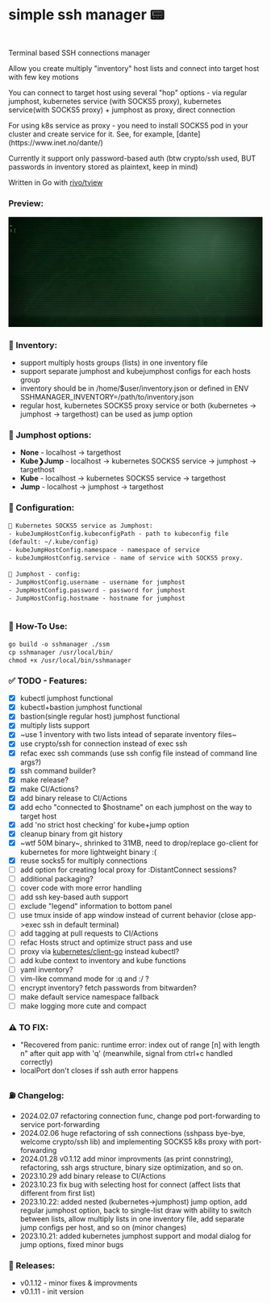 # simple ssh manager 📟

<h1>
  <a href="#--------">
    <img alt="" align="right" src="https://img.shields.io/github/v/tag/prot0s34/simple-ssh-manager"/>
  </a>
  <a href="#--------">
    <img alt="" align="left" src="https://github.com/prot0s34/simple-ssh-manager/actions/workflows/on_commit.yml/badge.svg/"/>
  </a>
</h1>


<p>Terminal based SSH connections manager</p>
<p>Allow you create multiply "inventory" host lists and connect into target host with few key motions</p>
<p>You can connect to target host using several "hop" options - via regular jumphost, kubernetes service (with SOCKS5 proxy), kubernetes service(with SOCKS5 proxy) + jumphost as proxy, direct connection</p>
<p>For using k8s service as proxy - you need to install SOCKS5 pod in your cluster and create service for it. See, for example, [dante](https://www.inet.no/dante/)</p>
<p>Currently it support only password-based auth (btw crypto/ssh used, BUT passwords in inventory stored as plaintext, keep in mind)</p>
<p>Written in Go with <a href=https://github.com/rivo/tview> rivo/tview</a> </p>

### Preview:
<p align="left">
    <img src="https://github.com/prot0s34/common-repo-stuff/blob/main/sshmanager-preview.gif" alt="Example">
</p>


### 📓 Inventory:
- support multiply hosts groups (lists) in one inventory file
- support separate jumphost and kubejumphost configs for each hosts group
- inventory should be in /home/$user/inventory.json or defined in ENV SSHMANAGER_INVENTORY=/path/to/inventory.json
- regular host, kubernetes SOCKS5 proxy service or both (kubernetes -> jumphost -> targethost) can be used as jump option

### 🔌 Jumphost options:
- **None** - localhost -> targethost
- **Kube❯Jump** - localhost -> kubernetes SOCKS5 service -> jumphost -> targethost
- **Kube** - localhost -> kubernetes SOCKS5 service -> targethost
- **Jump** - localhost -> jumphost -> targethost

### 🔧 Configuration:
```
🚢 Kubernetes SOCKS5 service as Jumphost:
- kubeJumpHostConfig.kubeconfigPath - path to kubeconfig file (default: ~/.kube/config)
- kubeJumpHostConfig.namespace - namespace of service
- kubeJumpHostConfig.service - name of service with SOCKS5 proxy. 

🔗 Jumphost - config:
- JumpHostConfig.username - username for jumphost
- JumpHostConfig.password - password for jumphost
- JumpHostConfig.hostname - hostname for jumphost


```
### 🚥 How-To Use:
```
go build -o sshmanager ./ssm
cp sshmanager /usr/local/bin/
chmod +x /usr/local/bin/sshmanager
```

### ✅ TODO - Features:
- [x] kubectl jumphost functional
- [x] kubectl+bastion jumphost functional
- [x] bastion(single regular host) jumphost functional
- [x] multiply lists support
- [x] ~use 1 inventory with two lists intead of separate inventory files~
- [x] use crypto/ssh for connection instead of exec ssh
- [x] refac exec ssh commands (use ssh config file instead of command line args?)
- [x] ssh command builder?
- [x] make release?
- [x] make CI/Actions?
- [x] add binary release to CI/Actions
- [x] add echo "connected to $hostname" on each jumphost on the way to target host
- [x] add 'no strict host checking' for kube+jump option
- [x] cleanup binary from git history
- [x] ~wtf 50M binary~, shrinked to 31MB, need to drop/replace go-client for kubernetes for more lightweight binary :(
- [x] reuse socks5 for multiply connections
- [ ] add option for creating local proxy for :DistantConnect sessions?
- [ ] additional packaging?
- [ ] cover code with more error handling
- [ ] add ssh key-based auth support
- [ ] exclude "legend" information to bottom panel
- [ ] use tmux inside of app window instead of current behavior (close app->exec ssh in default terminal)
- [ ] add tagging at pull requests to CI/Actions
- [ ] refac Hosts struct and optimize struct pass and use
- [ ] proxy via <a href=https://github.com/kubernetes/client-go>kubernetes/client-go</a> instead kubectl?
- [ ] add kube context to inventory and kube functions 
- [ ] yaml inventory?
- [ ] vim-like command mode for :q and :/ ? 
- [ ] encrypt inventory? fetch passwords from bitwarden?
- [ ] make default service namespace fallback
- [ ] make logging more cute and compact 

### ⚠️ TO FIX:
- "Recovered from panic: runtime error: index out of range [n] with length n" after quit app with 'q' (meanwhile, signal from ctrl+c handled correctly)
- localPort don't closes if ssh auth error happens

### ⛽ Changelog:
- 2024.02.07 refactoring connection func, change pod port-forwarding to service port-forwarding
- 2024.02.06 huge refactoring of ssh connections (sshpass bye-bye, welcome crypto/ssh lib) and implementing SOCKS5 k8s proxy with port-forwarding
- 2024.01.28 v0.1.12 add minor improvments (as print connstring), refactoring, ssh args structure, binary size optimization, and so on.
- 2023.10.29 add binary release to CI/Actions
- 2023.10.23 fix bug with selecting host for connect (affect lists that different from first list)
- 2023.10.22: added nested (kubernetes->jumphost) jump option, add regular jumphost option, back to single-list draw with ability to switch between lists, allow multiply lists in one inventory file, add separate jump configs per host, and so on (minor changes)
- 2023.10.21: added kubernetes jumphost support and modal dialog for jump options, fixed minor bugs

### 🏁 Releases:
- v0.1.12 - minor fixes & improvments
- v0.1.11 - init version
